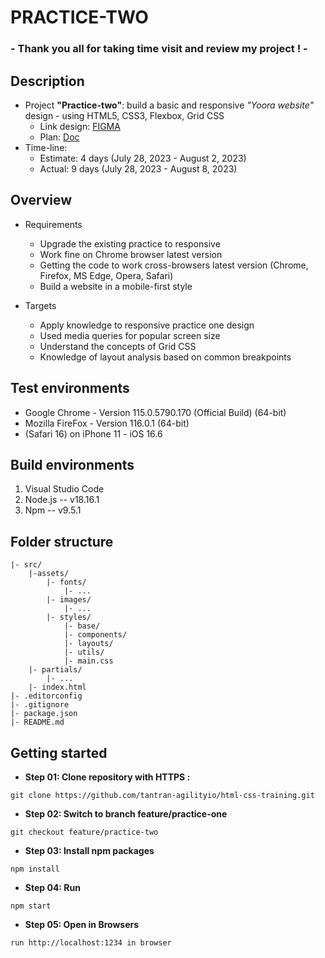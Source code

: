 # PRACTICE-TWO
### - Thank you all for taking time visit and review my project ! -
## Description
- Project **"Practice-two"**: build a basic and responsive *"Yoora website"* design - using HTML5, CSS3, Flexbox, Grid CSS
    - Link design: [FIGMA](https://www.figma.com/file/vxpGwXCoCTOmemQ77z9UYB/Yoora-CMS?node-id=0%3A1249&mode=dev)
    - Plan: [Doc](https://docs.google.com/document/d/1EtsarpUqRwnx5gujNYU-hZQ6i0gjgQa_L1ERaKSKwyI/edit)
- Time-line:
	- Estimate: 4 days (July 28, 2023 - August 2, 2023)
	- Actual: 9 days (July 28, 2023 - August 8, 2023)

## Overview
- Requirements
  - Upgrade the existing practice to responsive
  - Work fine on Chrome browser latest version
  - Getting the code to work cross-browsers latest version (Chrome, Firefox, MS Edge, Opera, Safari)
  - Build a website in a mobile-first style

- Targets
  - Apply knowledge to responsive practice one design
  - Used media queries for popular screen size
  - Understand the concepts of Grid CSS
  - Knowledge of layout analysis based on common breakpoints

## Test environments
- Google Chrome - Version 115.0.5790.170 (Official Build) (64-bit)
- Mozilla FireFox - Version 116.0.1 (64-bit)
- (Safari 16) on iPhone 11 - iOS 16.6

## Build environments
1. Visual Studio Code
2. Node.js -- v18.16.1
3. Npm -- v9.5.1

## Folder structure
```
|- src/
	|-assets/
		|- fonts/
			|- ...
		|- images/
			|- ...
		|- styles/
			|- base/
			|- components/
			|- layouts/
			|- utils/
			|- main.css
	|- partials/
		|- ...
	|- index.html
|- .editorconfig
|- .gitignore
|- package.json
|- README.md
```

## Getting started
- **Step 01: Clone repository with HTTPS :**
~~~
git clone https://github.com/tantran-agilityio/html-css-training.git
~~~
- **Step 02: Switch to branch feature/practice-one**
~~~
git checkout feature/practice-two
~~~
- **Step 03: Install npm packages**
~~~
npm install
~~~
- **Step 04: Run**
~~~
npm start
~~~
- **Step 05: Open in Browsers**
~~~
run http://localhost:1234 in browser

